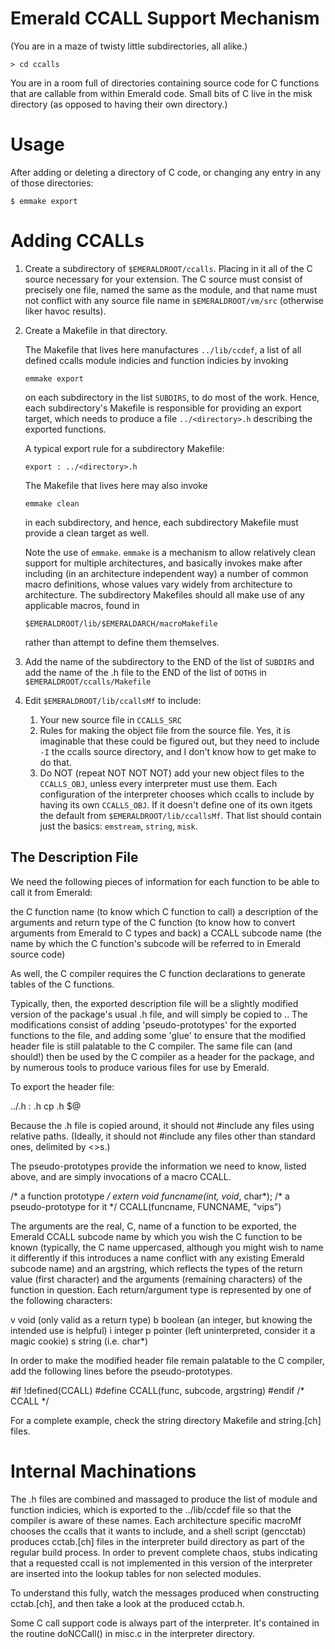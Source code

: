 Emerald CCALL Support Mechanism
===============================

(You are in a maze of twisty little subdirectories, all alike.)

    > cd ccalls

You are in a room full of directories containing source code for C
functions that are callable from within Emerald code. Small bits of C
live in the misk directory (as opposed to having their own directory.)

Usage
=====

After adding or deleting a directory of C code, or changing any entry
in any of those directories:

    $ emmake export

Adding CCALLs
=============

1.  Create a subdirectory of `$EMERALDROOT/ccalls`. Placing in it all
    of the C source necessary for your extension.  The C source must
    consist of precisely one file, named the same as the module, and
    that name must not conflict with any source file name in
    `$EMERALDROOT/vm/src` (otherwise liker havoc results).

2.  Create a Makefile in that directory.

    The Makefile that lives here manufactures `../lib/ccdef`, a list
    of all defined ccalls module indicies and function indicies by
    invoking

        emmake export

    on each subdirectory in the list `SUBDIRS`, to do most of the
    work. Hence, each  subdirectory's Makefile is responsible for
    providing an export target, which needs to produce a file
    `../<directory>.h` describing the exported functions.

    A typical export rule for a subdirectory Makefile:

        export : ../<directory>.h

    The Makefile that lives here may also invoke

        emmake clean

    in each subdirectory, and hence, each subdirectory Makefile must
    provide a clean target as well.

    Note the use of `emmake`. `emmake` is a mechanism to allow
    relatively clean support for multiple architectures, and basically
    invokes make after including (in an architecture independent way) a
    number of common macro definitions, whose values vary widely from
    architecture to architecture.  The subdirectory Makefiles should all
    make use of any applicable macros, found in

        $EMERALDROOT/lib/$EMERALDARCH/macroMakefile

    rather than attempt to define them themselves.

3.  Add the name of the subdirectory to the END of the list of
    `SUBDIRS` and add the name of the .h file to the END of the list of
    `DOTHS` in `$EMERALDROOT/ccalls/Makefile`

4.  Edit `$EMERALDROOT/lib/ccallsMf` to include:

    1.  Your new source file in `CCALLS_SRC`
    2.  Rules for making the object file from the source file. Yes, it is
        imaginable that these could be figured out, but they need to include
        `-I` the ccalls source directory, and I don't know how to get make
        to do that.
    3.  Do NOT (repeat NOT NOT NOT) add your new object files to the
        `CCALLS_OBJ`, unless every interpreter must use them. Each
        configuration of the interpreter chooses which ccalls to include
        by having its own `CCALLS_OBJ`. If it doesn't define one of its
        own itgets the default from `$EMERALDROOT/lib/ccallsMf`. That list
        should contain just the basics: `emstream`, `string`, `misk`.

The Description File
-------------------

We need the following pieces of information for each function to be
able to call it from Emerald:

   the C function name (to know which C function to call)
   a description of the arguments and return type of the C function (to 
       know how to convert arguments from Emerald to C types and back) 
   a CCALL subcode name (the name by which the C function's subcode 
       will be referred to in Emerald source code) 

As well, the C compiler requires the C function declarations to
generate tables of the C functions.

Typically, then, the exported description file will be a slightly 
modified version of the package's usual .h file, and will simply be 
copied to ..  The modifications consist of adding 'pseudo-prototypes' 
for the exported functions to the file, and adding some 'glue' to 
ensure that the modified header file is still palatable to the C 
compiler.  The same file can (and should!) then be used by the C 
compiler as a header for the package, and by numerous tools to produce 
various files for use by Emerald. 

To export the header file:

  ../<directory>.h : <directory>.h
      cp <directory>.h $@

Because the .h file is copied around, it should not #include any files 
using relative paths.  (Ideally, it should not #include any files other 
than standard ones, delimited by <>s.) 

The pseudo-prototypes provide the information we need to know, listed 
above, and are simply invocations of a macro CCALL. 

   /* a function prototype */
   extern void funcname(int, void*, char*);
   /* a pseudo-prototype for it */
   CCALL(funcname, FUNCNAME, "vips")

The arguments are the real, C, name of a function to be exported, the 
Emerald CCALL subcode name by which you wish the C function to be known 
(typically, the C name uppercased, although you might wish to name it 
differently if this introduces a name conflict with any existing 
Emerald subcode name) and an argstring, which reflects the types of the 
return value (first character) and the arguments (remaining characters) 
of the function in question.  Each return/argument type is represented
by one of the following characters: 

   v   void       (only valid as a return type)
   b   boolean    (an integer, but knowing the intended use is helpful)
   i   integer 
   p   pointer    (left uninterpreted, consider it a magic cookie)
   s   string     (i.e. char*)

In order to make the modified header file remain palatable to the C 
compiler, add the following lines before the pseudo-prototypes.  

   #if !defined(CCALL)
   #define CCALL(func, subcode, argstring) 
   #endif /* CCALL */

For a complete example, check the string directory Makefile and string.[ch]
files.


Internal Machinations
====================

The .h files are combined and massaged to produce the list of module and
function indicies, which is exported to the ../lib/ccdef file so that the
compiler is aware of these names.  Each architecture specific macroMf
chooses the ccalls that it wants to include, and a shell script (gencctab)
produces cctab.[ch] files in the interpreter build directory as part of the
regular build process.  In order to prevent complete chaos, stubs indicating
that a requested ccall is not implemented in this version of the interpreter
are inserted into the lookup tables for non selected modules.

To understand this fully, watch the messages produced when constructing
cctab.[ch], and then take a look at the produced cctab.h.

Some C call support code is always part of the interpreter.  It's 
contained in the routine doNCCall() in misc.c in the interpreter directory.

